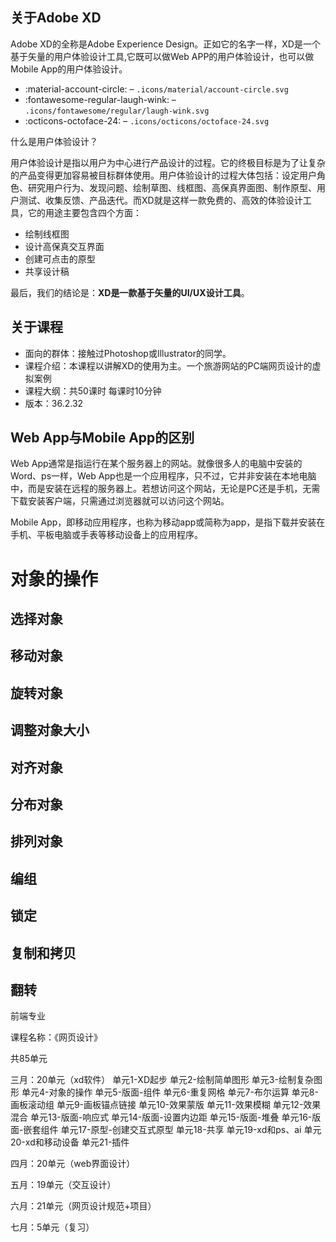 ## 关于Adobe XD
Adobe XD的全称是Adobe Experience Design。正如它的名字一样，XD是一个基于矢量的用户体验设计工具,它既可以做Web APP的用户体验设计，也可以做Mobile App的用户体验设计。

- :material-account-circle: – `.icons/material/account-circle.svg`
- :fontawesome-regular-laugh-wink: – `.icons/fontawesome/regular/laugh-wink.svg`
- :octicons-octoface-24: – `.icons/octicons/octoface-24.svg`

什么是用户体验设计？

用户体验设计是指以用户为中心进行产品设计的过程。它的终极目标是为了让复杂的产品变得更加容易被目标群体使用。用户体验设计的过程大体包括：设定用户角色、研究用户行为、发现问题、绘制草图、线框图、高保真界面图、制作原型、用户测试、收集反馈、产品迭代。而XD就是这样一款免费的、高效的体验设计工具，它的用途主要包含四个方面：

- 绘制线框图
- 设计高保真交互界面
- 创建可点击的原型
- 共享设计稿

最后，我们的结论是：**XD是一款基于矢量的UI/UX设计工具**。



## 关于课程
- 面向的群体：接触过Photoshop或Illustrator的同学。
- 课程介绍：本课程以讲解XD的使用为主。一个旅游网站的PC端网页设计的虚拟案例
- 课程大纲：共50课时  每课时10分钟
- 版本：36.2.32

## Web App与Mobile App的区别
Web App通常是指运行在某个服务器上的网站。就像很多人的电脑中安装的Word、ps一样，Web App也是一个应用程序，只不过，它并非安装在本地电脑中，而是安装在远程的服务器上。若想访问这个网站，无论是PC还是手机，无需下载安装客户端，只需通过浏览器就可以访问这个网站。

Mobile App，即移动应用程序，也称为移动app或简称为app，是指下载并安装在手机、平板电脑或手表等移动设备上的应用程序。


# 对象的操作

## 选择对象

## 移动对象

## 旋转对象

## 调整对象大小

## 对齐对象

## 分布对象

## 排列对象

## 编组

## 锁定

## 复制和拷贝

## 翻转










前端专业

课程名称：《网页设计》

共85单元

三月：20单元（xd软件）
单元1-XD起步
单元2-绘制简单图形
单元3-绘制复杂图形
单元4-对象的操作
单元5-版面-组件
单元6-重复网格
单元7-布尔运算
单元8-画板滚动组
单元9-画板锚点链接
单元10-效果蒙版
单元11-效果模糊
单元12-效果混合
单元13-版面-响应式
单元14-版面-设置内边距
单元15-版面-堆叠
单元16-版面-嵌套组件
单元17-原型-创建交互式原型
单元18-共享
单元19-xd和ps、ai
单元20-xd和移动设备
单元21-插件

四月：20单元（web界面设计）

五月：19单元（交互设计）

六月：21单元（网页设计规范+项目）

七月：5单元（复习）
